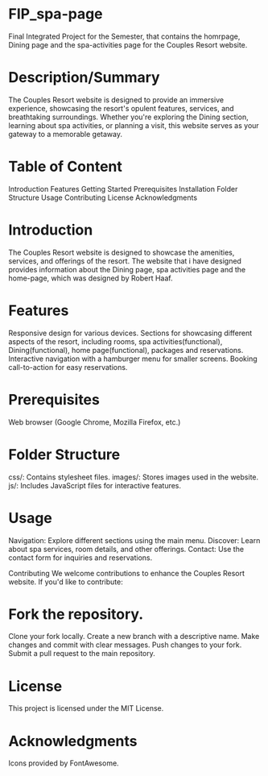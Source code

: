# FIP_spa-page
Final Integrated Project for the Semester, that contains the homrpage, Dining page and the spa-activities page for the Couples Resort website.

# Description/Summary
The Couples Resort website is designed to provide an immersive experience, showcasing the resort's opulent features, services, and breathtaking surroundings. Whether you're exploring the Dining section, learning about spa activities, or planning a visit, this website serves as your gateway to a memorable getaway.

# Table of Content
Introduction
Features
Getting Started
Prerequisites
Installation
Folder Structure
Usage
Contributing
License
Acknowledgments

# Introduction
The Couples Resort website is designed to showcase the amenities, services, and offerings of the resort. The website that i have designed provides information about the Dining page, spa activities page and the home-page, which was designed by Robert Haaf.

# Features
Responsive design for various devices.
Sections for showcasing different aspects of the resort, including rooms, spa activities(functional), Dining(functional), home page(functional), packages and reservations.
Interactive navigation with a hamburger menu for smaller screens.
Booking call-to-action for easy reservations.

# Prerequisites
Web browser (Google Chrome, Mozilla Firefox, etc.)

# Folder Structure
css/: Contains stylesheet files.
images/: Stores images used in the website.
js/: Includes JavaScript files for interactive features.

# Usage
Navigation: Explore different sections using the main menu.
Discover: Learn about spa services, room details, and other offerings.
Contact: Use the contact form for inquiries and reservations.

Contributing
We welcome contributions to enhance the Couples Resort website. If you'd like to contribute:

# Fork the repository.
Clone your fork locally.
Create a new branch with a descriptive name.
Make changes and commit with clear messages.
Push changes to your fork.
Submit a pull request to the main repository.

# License
This project is licensed under the MIT License.

# Acknowledgments
Icons provided by FontAwesome.